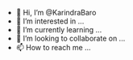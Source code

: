 - 👋 Hi, I’m @KarindraBaro
- 👀 I’m interested in ...
- 🌱 I’m currently learning ...
- 💞️ I’m looking to collaborate on ...
- 📫 How to reach me ...

<!---
KarindraBaro/KarindraBaro is a ✨ special ✨ repository because its `README.md` (this file) appears on your GitHub profile.
You can click the Preview link to take a look at your changes.
--->
